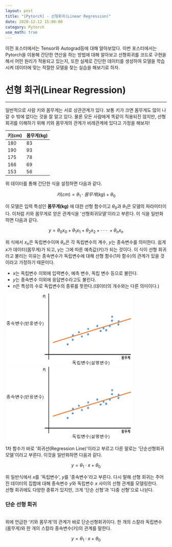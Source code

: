 ```yaml
---
layout: post
title: "[Pytorch] - 선형회귀(Linear Regression)"
date: 2020-12-12 15:00:00
category: Pytorch
use_math: true
---
```


이전 포스터에서는 Tensor와 Autograd등에 대해 알아보았다. 이번 포스터에서는 Pytorch을 이용해 간단한 연산을 하는 방법에 대해 알아보고 선형회귀를 코드로 구현을 해서 어떤 원리가 적용되고 있는지, 또한 실제로 간단한 데이터를 생성하여 모델을 학습시켜 데이터에 맞는 적절한 모델을 찾는 실습을 해보기로 하자. 

# 선형 회귀(Linear Regression)
<hr>

일반적으로 사람 키와 몸무게는 서로 상관관계가 있다. 보통 키가 크면 몸무게도 많이 나갈 수 밖에 없다는 것을 잘 알고 있다. 물론 모든 사람에게 똑같이 적용되진 않지만, 선형회귀를 이해하기 위해 키와 몸무게의 관계가 비례관계에 있다고 가정을 해보자!

| 키(cm)   | 몸무게(kg) |
|----------|--------|
| 180 |  83     |
| 190 |  93     |
| 175 |  78     |
| 166 |  69     |
| 153 |  56     |

위 데이터를 통해 간단한 식을 설정하면 다음과 같다.

$$ 키(cm) = \theta_1\cdot 몸무게(kg) + \theta_0$$

이 모델은 입력 특성인 **몸무게(kg)** 에 대한 선형 함수이고 $\theta_0$과 $\theta_1$은 모델의 파라미터이다. 이처럼 키와 몸무게로 얻은 관계식을 '선형회귀모델'이라고 부른다. 이 식을 일반화하면 다음과 같다.

$$ y = \theta_0x_0 + \theta_1x_1  + \theta_2x_2  +\cdot\cdot\cdot\text{ }+ \theta_nx_n $$

위 식에서 $x_n$은 독립변수이며 $\theta_n$은 각 독립변수의 계수, $y$는 종속변수를 의미한다. 쉽게 x가 데이터(몸무게)가 되고, y는 그에 따른 예측값(키)가 되는 것이다. 이 식이 선형 회귀라고 불리는 이유는 종속변수가 독립변수에 대해 선형 함수(1차 함수)의 관계가 있을 것이라고 가정하기 때문이다.
- $x$는 독립변수 이외에 입력변수, 예측 변수, 독립 변수 등으로 불린다.
- $y$는 종속변수 이외에 응답변수라고도 불린다.
- $n$은 특성의 수로 독립변수의 종류를 뜻한다.(데이터의 개수와는 다른 의미이다.)
<img  src="/public/img/pytorch/regression.png" width="400" style='margin: 0px auto;'/>
<img  src="../public/img/pytorch/regression.png" width="400" style='margin: 0px auto;'/>







1차 함수가 바로 '회귀선(Regression Line)'이라고 부르고 다른 말로는 '단순선형회귀모델'이라고 부른다. 이것을 일반화하면 다음과 같다.

$$ y = \theta_1\cdot x + \theta_0$$

위 일반식에서 $x$를 '독립변수', $y$를 '종속변수'라고 부른다. 다시 말해 선형 회귀는 주어진 데이터의 집합에 대해 종속변수 $y$와 독립변수 $x$ 사이의 선형 관계를 모델링한다. 
<br>
선형 회귀에도 다양한 종류가 있지만, 크게 '단순 선형'과 '다중 선형'으로 나뉜다.

### 단순 선형 회귀
<br>
위에 언급한 '키와 몸무게'의 관계가 바로 단순선형회귀이다. 한 개의 스칼라 독립변수(몸무게)와 한 개의 스칼라 종속변수(키)의 관계를 말한다.

$$ y = \theta_1\cdot x + \theta_0$$


